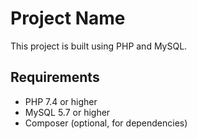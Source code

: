 # Project Name

This project is built using PHP and MySQL.

## Requirements

- PHP 7.4 or higher
- MySQL 5.7 or higher
- Composer (optional, for dependencies)
